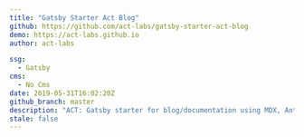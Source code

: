 ```yaml
---
title: "Gatsby Starter Act Blog"
github: https://github.com/act-labs/gatsby-starter-act-blog
demo: https://act-labs.github.io
author: act-labs

ssg:
  - Gatsby
cms:
  - No Cms
date: 2019-05-31T16:02:20Z
github_branch: master
description: "ACT: Gatsby starter for blog/documentation using MDX, Ant Design, gatsby-plugin-combine"
stale: false
---
```


